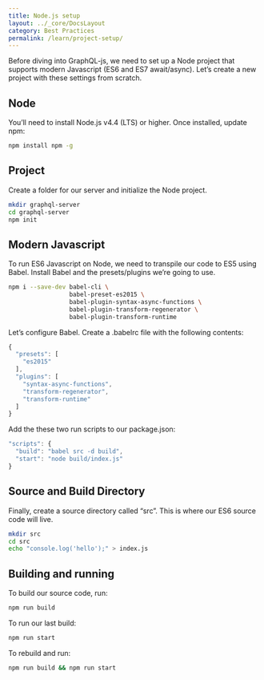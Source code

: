 ```yaml
---
title: Node.js setup
layout: ../_core/DocsLayout
category: Best Practices
permalink: /learn/project-setup/
---
```


Before diving into GraphQL-js, we need to set up a Node project that supports modern Javascript (ES6 and ES7 await/async). Let’s create a new project with these settings from scratch.

## Node
You’ll need to install Node.js v4.4 (LTS) or higher. Once installed, update npm:
```bash
npm install npm -g
```

## Project
Create a folder for our server and initialize the Node project.
```bash
mkdir graphql-server
cd graphql-server
npm init
```

## Modern Javascript
To run ES6 Javascript on Node, we need to transpile our code to ES5 using Babel. Install Babel and the presets/plugins we’re going to use.

```bash
npm i --save-dev babel-cli \
                 babel-preset-es2015 \
                 babel-plugin-syntax-async-functions \
                 babel-plugin-transform-regenerator \
                 babel-plugin-transform-runtime
```

Let’s configure Babel. Create a .babelrc file with the following contents:

```javascript
{
  "presets": [
    "es2015"
  ],
  "plugins": [
    "syntax-async-functions",
    "transform-regenerator",
    "transform-runtime"
  ]
}
```

Add the these two run scripts to our package.json:

```javascript
"scripts": {
  "build": "babel src -d build",
  "start": "node build/index.js"
}
```

## Source and Build Directory
Finally, create a source directory called “src”. This is where our ES6 source code will live.

```bash
mkdir src
cd src
echo "console.log('hello');" > index.js
```

## Building and running
To build our source code, run:

```bash
npm run build
```

To run our last build:

```bash
npm run start
```

To rebuild and run:

```bash
npm run build && npm run start
```
